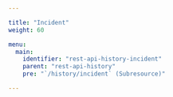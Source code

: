 ```yaml
---

title: "Incident"
weight: 60

menu:
  main:
    identifier: "rest-api-history-incident"
    parent: "rest-api-history"
    pre: "`/history/incident` (Subresource)"

---
```

